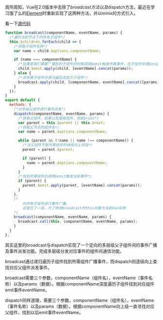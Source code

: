 周所周知，Vue在2.0版本中去除了$broadcast方法以及$dispatch方法，最近在学习饿了么的[Element](https://github.com/ElemeFE/element)时重新实现了这两种方法，并以minix的方式引入。

看一下[源代码](https://github.com/ElemeFE/element/blob/dev/src/mixins/emitter.js)

```javascript
function broadcast(componentName, eventName, params) {
  /*遍历当前节点下的所有子组件*/
  this.$children.forEach(child => {
    /*获取子组件名称*/
    var name = child.$options.componentName;

    if (name === componentName) {
      /*如果是我们需要广播到的子组件的时候调用$emit触发所需事件，在子组件中用$on监听*/
      child.$emit.apply(child, [eventName].concat(params));
    } else {
      /*非所需子组件则递归遍历深层次子组件*/
      broadcast.apply(child, [componentName, eventName].concat([params]));
    }
  });
}
export default {
  methods: {
    /*对多级父组件进行事件派发*/
    dispatch(componentName, eventName, params) {
      /*获取父组件，如果以及是根组件，则是$root*/
      var parent = this.$parent || this.$root;
      /*获取父节点的组件名*/
      var name = parent.$options.componentName;

      while (parent && (!name || name !== componentName)) {
        /*当父组件不是所需组件时继续向上寻找*/
        parent = parent.$parent;

        if (parent) {
          name = parent.$options.componentName;
        }
      }
      /*找到所需组件后调用$emit触发当前事件*/
      if (parent) {
        parent.$emit.apply(parent, [eventName].concat(params));
      }
    },
    /*
        向所有子组件进行事件广播。
        这里包了一层，为了修改broadcast的this对象为当前Vue实例
    */
    broadcast(componentName, eventName, params) {
      broadcast.call(this, componentName, eventName, params);
    }
  }
};

```

其实这里的broadcast与dispatch实现了一个定向的多层级父子组件间的事件广播及事件派发功能。完成多层级分发对应事件的组件间通信功能。

broadcast通过递归遍历子组件找到所需组件广播事件，而dispatch则逐级向上查找对应父组件派发事件。

broadcast需要三个参数，componentName（组件名），eventName（事件名称）以及params（数据）。根据componentName深度遍历子组件找到对应组件emit事件eventName。

dispatch同样道理，需要三个参数，componentName（组件名），eventName（事件名称）以及params（数据）。根据componentName向上级一直寻找对应父组件，找到以后emit事件eventName。
